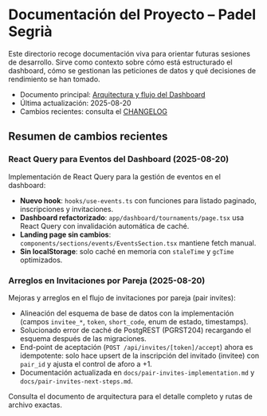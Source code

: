# Documentación del Proyecto – Padel Segrià

Este directorio recoge documentación viva para orientar futuras sesiones de desarrollo. Sirve como contexto sobre cómo está estructurado el dashboard, cómo se gestionan las peticiones de datos y qué decisiones de rendimiento se han tomado.

- Documento principal: [Arquitectura y flujo del Dashboard](./dashboard-architecture.md)
- Última actualización: 2025-08-20
- Cambios recientes: consulta el [CHANGELOG](./CHANGELOG.md)

## Resumen de cambios recientes

### React Query para Eventos del Dashboard (2025-08-20)

Implementación de React Query para la gestión de eventos en el dashboard:

- **Nuevo hook**: `hooks/use-events.ts` con funciones para listado paginado, inscripciones y invitaciones.
- **Dashboard refactorizado**: `app/dashboard/tournaments/page.tsx` usa React Query con invalidación automática de caché.
- **Landing page sin cambios**: `components/sections/events/EventsSection.tsx` mantiene fetch manual.
- **Sin localStorage**: solo caché en memoria con `staleTime` y `gcTime` optimizados.

### Arreglos en Invitaciones por Pareja (2025-08-20)

Mejoras y arreglos en el flujo de invitaciones por pareja (pair invites):

- Alineación del esquema de base de datos con la implementación (campos `invitee_*`, `token`, `short_code`, enum de estado, timestamps).
- Solucionado error de caché de PostgREST (PGRST204) recargando el esquema después de las migraciones.
- End-point de aceptación (`POST /api/invites/[token]/accept`) ahora es idempotente: solo hace upsert de la inscripción del invitado (invitee) con `pair_id` y ajusta el control de aforo a +1.
- Documentación actualizada en `docs/pair-invites-implementation.md` y `docs/pair-invites-next-steps.md`.

Consulta el documento de arquitectura para el detalle completo y rutas de archivo exactas.

